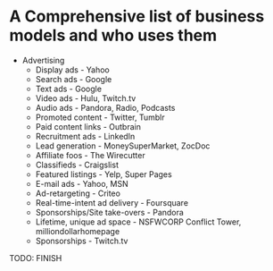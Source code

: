 # A Comprehensive list of business models and who uses them

- Advertising
    - Display ads                   - Yahoo
    - Search ads                    - Google
    - Text ads                      - Google
    - Video ads                     - Hulu, Twitch.tv
    - Audio ads                     - Pandora, Radio, Podcasts
    - Promoted content              - Twitter, Tumblr
    - Paid content links            - Outbrain
    - Recruitment ads               - LinkedIn
    - Lead generation               - MoneySuperMarket, ZocDoc
    - Affiliate foos                - The Wirecutter
    - Classifieds                   - Craigslist
    - Featured listings             - Yelp, Super Pages
    - E-mail ads                    - Yahoo, MSN
    - Ad-retargeting                - Criteo
    - Real-time-intent ad delivery  - Foursquare
    - Sponsorships/Site take-overs  - Pandora
    - Lifetime, unique ad space     - NSFWCORP Conflict Tower, milliondollarhomepage
    - Sponsorships                  - Twitch.tv

TODO: FINISH
